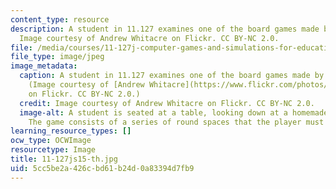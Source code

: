 ```yaml
---
content_type: resource
description: A student in 11.127 examines one of the board games made by his classmates.
  Image courtesy of Andrew Whitacre on Flickr. CC BY-NC 2.0.
file: /media/courses/11-127j-computer-games-and-simulations-for-education-and-exploration-spring-2015/5cc5be2a426cbd61b24d0a83394d7fb9_11-127js15-th.jpg
file_type: image/jpeg
image_metadata:
  caption: A student in 11.127 examines one of the board games made by his classmates.
    (Image courtesy of [Andrew Whitacre](https://www.flickr.com/photos/fungibleconvictions/5595731414/in/album-72157626442352456/)
    on Flickr. CC BY-NC 2.0.)
  credit: Image courtesy of Andrew Whitacre on Flickr. CC BY-NC 2.0.
  image-alt: A student is seated at a table, looking down at a homemade board game.
    The game consists of a series of round spaces that the player must move through.
learning_resource_types: []
ocw_type: OCWImage
resourcetype: Image
title: 11-127js15-th.jpg
uid: 5cc5be2a-426c-bd61-b24d-0a83394d7fb9
---
```

